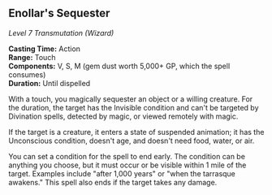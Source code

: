 ## Enollar's Sequester
*Level 7 Transmutation (Wizard)*

**Casting Time:** Action  
**Range:** Touch  
**Components:** V, S, M (gem dust worth 5,000+ GP, which the spell consumes)  
**Duration:** Until dispelled  

With a touch, you magically sequester an object or a willing creature. For the duration, the target has the Invisible condition and can't be targeted by Divination spells, detected by magic, or viewed remotely with magic.

If the target is a creature, it enters a state of suspended animation; it has the Unconscious condition, doesn't age, and doesn't need food, water, or air.

You can set a condition for the spell to end early. The condition can be anything you choose, but it must occur or be visible within 1 mile of the target. Examples include "after 1,000 years" or "when the tarrasque awakens." This spell also ends if the target takes any damage.